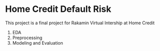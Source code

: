 # Home Credit Default Risk

This project is a final project for Rakamin Virtual Intership at Home Credit

1. EDA
2. Preprocessing
3. Modeling and Evaluation
